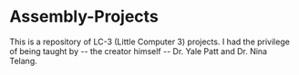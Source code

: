 # Assembly-Projects
This is a repository of LC-3 (Little Computer 3) projects.
I had the privilege of being taught by -- the creator himself -- Dr. Yale Patt and Dr. Nina Telang.
